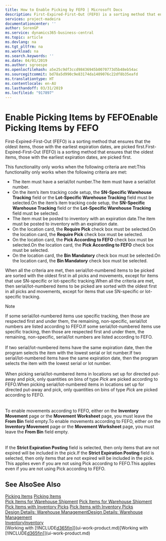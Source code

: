 ```yaml
---
title: How to Enable Picking by FEFO | Microsoft Docs
description: First-Expired-First-Out (FEFO) is a sorting method that ensures that the oldest items, those with the earliest expiration dates, are picked first.
services: project-madeira
documentationcenter: ''
author: SorenGP
ms.service: dynamics365-business-central
ms.topic: article
ms.devlang: na
ms.tgt_pltfrm: na
ms.workload: na
ms.search.keywords: ''
ms.date: 04/01/2019
ms.author: sgroespe
ms.openlocfilehash: a5e25c9df3ccd98436945b0070773d5b48eb54ac
ms.sourcegitcommit: bd78a5d990c9e83174da1409076c22df8b35eafd
ms.translationtype: HT
ms.contentlocale: en-AU
ms.lasthandoff: 03/31/2019
ms.locfileid: "917897"
---
```

# <a name="enable-picking-items-by-fefo"></a><span data-ttu-id="f6954-103">Enable Picking Items by FEFO</span><span class="sxs-lookup"><span data-stu-id="f6954-103">Enable Picking Items by FEFO</span></span>
<span data-ttu-id="f6954-104">First-Expired-First-Out (FEFO) is a sorting method that ensures that the oldest items, those with the earliest expiration dates, are picked first.</span><span class="sxs-lookup"><span data-stu-id="f6954-104">First-Expired-First-Out (FEFO) is a sorting method that ensures that the oldest items, those with the earliest expiration dates, are picked first.</span></span>  

 <span data-ttu-id="f6954-105">This functionality only works when the following criteria are met:</span><span class="sxs-lookup"><span data-stu-id="f6954-105">This functionality only works when the following criteria are met:</span></span>  

-   <span data-ttu-id="f6954-106">The item must have a serial/lot number.</span><span class="sxs-lookup"><span data-stu-id="f6954-106">The item must have a serial/lot number.</span></span>  
-   <span data-ttu-id="f6954-107">On the item’s item tracking code setup, the **SN-Specific Warehouse Tracking** field or the **Lot-Specific Warehouse Tracking** field must be selected.</span><span class="sxs-lookup"><span data-stu-id="f6954-107">On the item’s item tracking code setup, the **SN-Specific Warehouse Tracking** field or the **Lot-Specific Warehouse Tracking** field must be selected.</span></span>  
-   <span data-ttu-id="f6954-108">The item must be posted to inventory with an expiration date.</span><span class="sxs-lookup"><span data-stu-id="f6954-108">The item must be posted to inventory with an expiration date.</span></span>  
-   <span data-ttu-id="f6954-109">On the location card, the **Require Pick** check box must be selected.</span><span class="sxs-lookup"><span data-stu-id="f6954-109">On the location card, the **Require Pick** check box must be selected.</span></span>  
-   <span data-ttu-id="f6954-110">On the location card, the **Pick According to FEFO** check box must be selected.</span><span class="sxs-lookup"><span data-stu-id="f6954-110">On the location card, the **Pick According to FEFO** check box must be selected.</span></span>  
-   <span data-ttu-id="f6954-111">On the location card, the **Bin Mandatory** check box must be selected.</span><span class="sxs-lookup"><span data-stu-id="f6954-111">On the location card, the **Bin Mandatory** check box must be selected.</span></span>  

 <span data-ttu-id="f6954-112">When all the criteria are met, then serial/lot-numbered items to be picked are sorted with the oldest first in all picks and movements, except for items that use SN-specific or lot-specific tracking.</span><span class="sxs-lookup"><span data-stu-id="f6954-112">When all the criteria are met, then serial/lot-numbered items to be picked are sorted with the oldest first in all picks and movements, except for items that use SN-specific or lot-specific tracking.</span></span>  

> [!NOTE]  
> <span data-ttu-id="f6954-113">If some serial/lot-numbered items use specific tracking, then those are respected first and under them, the remaining, non-specific, serial/lot numbers are listed according to FEFO.</span><span class="sxs-lookup"><span data-stu-id="f6954-113">If some serial/lot-numbered items use specific tracking, then those are respected first and under them, the remaining, non-specific, serial/lot numbers are listed according to FEFO.</span></span>
<br /><br />
<span data-ttu-id="f6954-114">If two serial/lot-numbered items have the same expiration date, then the program selects the item with the lowest serial or lot number.</span><span class="sxs-lookup"><span data-stu-id="f6954-114">If two serial/lot-numbered items have the same expiration date, then the program selects the item with the lowest serial or lot number.</span></span>
<br /><br />
<span data-ttu-id="f6954-115">When picking serial/lot-numbered items in locations set up for directed put-away and pick, only quantities on bins of type *Pick* are picked according to FEFO.</span><span class="sxs-lookup"><span data-stu-id="f6954-115">When picking serial/lot-numbered items in locations set up for directed put-away and pick, only quantities on bins of type *Pick* are picked according to FEFO.</span></span>  
<br /><br />
<span data-ttu-id="f6954-116">To enable movements according to FEFO, either on the **Inventory Movement** page or the **Movement Worksheet** page, you must leave the **From Bin** field empty.</span><span class="sxs-lookup"><span data-stu-id="f6954-116">To enable movements according to FEFO, either on the **Inventory Movement** page or the **Movement Worksheet** page, you must leave the **From Bin** field empty.</span></span>  
<br /><br />
<span data-ttu-id="f6954-117">If the **Strict Expiration Posting** field is selected, then only items that are not expired will be included in the pick.</span><span class="sxs-lookup"><span data-stu-id="f6954-117">If the **Strict Expiration Posting** field is selected, then only items that are not expired will be included in the pick.</span></span> <span data-ttu-id="f6954-118">This applies even if you are not using Pick according to FEFO.</span><span class="sxs-lookup"><span data-stu-id="f6954-118">This applies even if you are not using Pick according to FEFO.</span></span>

## <a name="see-also"></a><span data-ttu-id="f6954-119">See Also</span><span class="sxs-lookup"><span data-stu-id="f6954-119">See Also</span></span>  
<span data-ttu-id="f6954-120">[Picking Items](warehouse-pick-items.md) </span><span class="sxs-lookup"><span data-stu-id="f6954-120">[Picking Items](warehouse-pick-items.md) </span></span>  
<span data-ttu-id="f6954-121">[Pick Items for Warehouse Shipment](warehouse-how-to-pick-items-for-warehouse-shipment.md) </span><span class="sxs-lookup"><span data-stu-id="f6954-121">[Pick Items for Warehouse Shipment](warehouse-how-to-pick-items-for-warehouse-shipment.md) </span></span>  
<span data-ttu-id="f6954-122">[Pick Items with Inventory Picks](warehouse-how-to-pick-items-with-inventory-picks.md) </span><span class="sxs-lookup"><span data-stu-id="f6954-122">[Pick Items with Inventory Picks](warehouse-how-to-pick-items-with-inventory-picks.md) </span></span>  
[<span data-ttu-id="f6954-123">Design Details: Warehouse Management</span><span class="sxs-lookup"><span data-stu-id="f6954-123">Design Details: Warehouse Management</span></span>](design-details-warehouse-management.md)  
[<span data-ttu-id="f6954-124">Inventory</span><span class="sxs-lookup"><span data-stu-id="f6954-124">Inventory</span></span>](inventory-manage-inventory.md)  
<span data-ttu-id="f6954-125">[Working with [!INCLUDE[d365fin](includes/d365fin_md.md)]](ui-work-product.md)</span><span class="sxs-lookup"><span data-stu-id="f6954-125">[Working with [!INCLUDE[d365fin](includes/d365fin_md.md)]](ui-work-product.md)</span></span>
